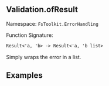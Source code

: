 ## Validation.ofResult

Namespace: `FsToolkit.ErrorHandling`

Function Signature:

```fsharp
Result<'a, 'b> -> Result<'a, 'b list>
```

Simply wraps the error in a list.

## Examples